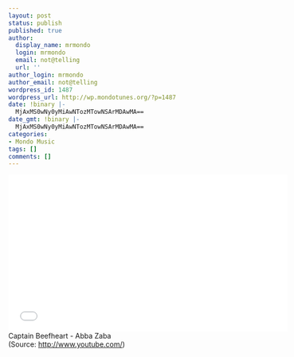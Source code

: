 ```yaml
---
layout: post
status: publish
published: true
author:
  display_name: mrmondo
  login: mrmondo
  email: not@telling
  url: ''
author_login: mrmondo
author_email: not@telling
wordpress_id: 1487
wordpress_url: http://wp.mondotunes.org/?p=1487
date: !binary |-
  MjAxMS0wNy0yMiAwNTozMTowNSArMDAwMA==
date_gmt: !binary |-
  MjAxMS0wNy0yMiAwNTozMTowNSArMDAwMA==
categories:
- Mondo Music
tags: []
comments: []
---
```

<iframe width="560" height="315" src="//www.youtube.com/embed/JTo7OgXkbe8" frameborder="0"> </iframe>
Captain Beefheart - Abba Zaba
<div class="attribution">(<span>Source:</span> <a href="http://www.youtube.com/">http://www.youtube.com/</a>)</div>
